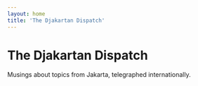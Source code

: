 ```yaml
---
layout: home
title: 'The Djakartan Dispatch'
---
```


# The Djakartan Dispatch

Musings about topics from Jakarta, telegraphed internationally.
